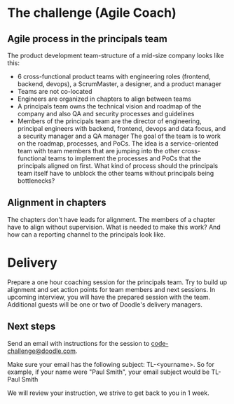 # The challenge (Agile Coach)
## Agile process in the principals team
The product development team-structure of a mid-size company looks like this:
* 6 cross-functional product teams with engineering roles (frontend, backend, devops), a ScrumMaster, a designer, and a product manager
* Teams are not co-located
* Engineers are organized in chapters to align between teams
* A principals team owns the technical vision and roadmap of the company and also QA and security processes and guidelines
* Members of the principals team are the director of engineering, principal engineers with backend, frontend, devops and data focus, and a security manager and a QA manager
The goal of the team is to work on the roadmap, processes, and PoCs. The idea is a service-oriented team with team members that are jumping into the other cross-functional teams to implement the processes and PoCs that the principals aligned on first.
What kind of process should the principals team itself have to unblock the other teams without principals being bottlenecks?

## Alignment in chapters
The chapters don't have leads for alignment. The members of a chapter have to align without supervision. What is needed to make this work? And how can a reporting channel to the principals look like.

# Delivery

Prepare a one hour coaching session for the principals team. Try to build up alignment and set action points for team members and next sessions.
In upcoming interview, you will have the prepared session with the team. Additional guests will be one or two of Doodle's delivery managers.

## Next steps
Send an email with instructions for the session to code-challenge@doodle.com.

Make sure your email has the following subject: TL-&lt;yourname&gt;. So for example, if your name were "Paul Smith", your email subject would be TL-Paul Smith

We will review your instruction, we strive to get back to you in 1 week.
